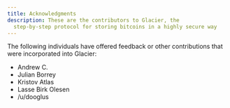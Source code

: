 ```yaml
---
title: Acknowledgments
description: These are the contributors to Glacier, the
  step-by-step protocol for storing bitcoins in a highly secure way
---
```


The following individuals have offered feedback or other contributions that
were incorporated into Glacier:

* Andrew C.
* Julian Borrey
* Kristov Atlas
* Lasse Birk Olesen
* /u/dooglus
